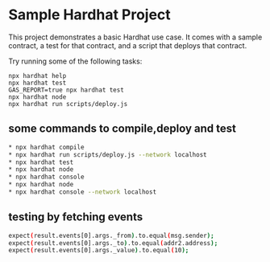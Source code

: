 # Sample Hardhat Project

This project demonstrates a basic Hardhat use case. It comes with a sample contract, a test for that contract, and a script that deploys that contract.

Try running some of the following tasks:

```shell
npx hardhat help
npx hardhat test
GAS_REPORT=true npx hardhat test
npx hardhat node
npx hardhat run scripts/deploy.js

```
## some commands to compile,deploy and test 
```bash 
* npx hardhat compile
* npx hardhat run scripts/deploy.js --network localhost 
* npx hardhat test 
* npx hardhat node 
* npx hardhat console 
* npx hardhat node 
* npx hardhat console --network localhost
```
## testing by fetching events 
```bash 
expect(result.events[0].args._from).to.equal(msg.sender);
expect(result.events[0].args._to).to.equal(addr2.address);
expect(result.events[0].args._value).to.equal(10);
```
